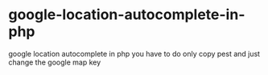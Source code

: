 # google-location-autocomplete-in-php
google location autocomplete in php you have to do only copy pest and just change the google map key
